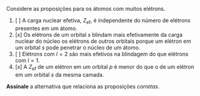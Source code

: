 Considere as proposições para os átomos com muitos elétrons.

1. [ ] A carga nuclear efetiva, $Z_\mathrm{ef}$, é independente do número de elétrons presentes em um átomo.
2. [x] Os elétrons de um orbital $s$ blindam mais efetivamente da carga nuclear do núcleo os elétrons de outros orbitais porque um elétron em um orbital $s$ pode penetrar o núcleo de um átomo.
3. [ ] Elétrons com $l = 2$ são mais efetivos na blindagem do que elétrons com $l = 1$.
4. [x] A $Z_\mathrm{ef}$ de um elétron em um orbital $p$ é menor do que o de um elétron em um orbital $s$ da mesma camada.

**Assinale** a alternativa que relaciona as proposições *corretas*.

